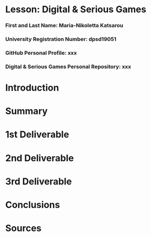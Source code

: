 # Lesson: Digital & Serious Games

### First and Last Name: Maria-Nikoletta Katsarou
### University Registration Number: dpsd19051
### GitHub Personal Profile: xxx
### Digital & Serious Games Personal Repository: xxx

# Introduction

# Summary


# 1st Deliverable


# 2nd Deliverable


# 3rd Deliverable 


# Conclusions


# Sources
